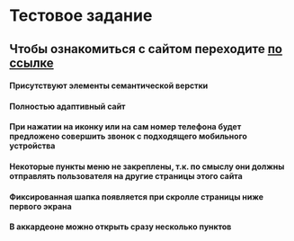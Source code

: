 # Тестовое задание
## Чтобы ознакомиться с сайтом переходите [по ссылке]()
#### Присутствуют элементы семантической верстки
#### Полностью адаптивный сайт
#### При нажатии на иконку или на сам номер телефона будет предложено совершить звонок с подходящего мобильного устройства
#### Некоторые пункты меню не закреплены, т.к. по смыслу они должны отправлять пользователя на другие страницы этого сайта
#### Фиксированная шапка появляется при скролле страницы ниже первого экрана
#### В аккардеоне можно открыть сразу несколько пунктов
